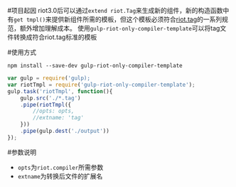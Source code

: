 #项目起因
riot3.0后可以通过`extend riot.Tag`来生成新的组件，新的构造函数中有`get tmpl()`来提供新组件所需的模板，但这个模板必须符合[riot.tag](http://riotjs.com/api/#manual-construction)的一系列规范，额外增加理解成本。
使用`gulp-riot-only-compiler-template`可以将tag文件转换成符合riot.tag标准的模板

#使用方式
```nodejs
npm install --save-dev gulp-riot-only-compiler-template
```

```js
var gulp = require('gulp);
var riotTmpl = require('gulp-riot-only-compiler-template');
gulp.task('riotTmpl', function(){
    gulp.src('./*.tag')
    .pipe(riotTmpl({
        //opts: opts,
        //extname: 'tag'
    }))
    .pipe(gulp.dest('./output'))
});
```

#参数说明
* `opts`为`riot.compiler`所需参数
* `extname`为转换后文件的扩展名

